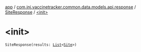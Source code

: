 [app](../../index.md) / [com.jnj.vaccinetracker.common.data.models.api.response](../index.md) / [SiteResponse](index.md) / [&lt;init&gt;](./-init-.md)

# &lt;init&gt;

`SiteResponse(results: `[`List`](https://kotlinlang.org/api/latest/jvm/stdlib/kotlin.collections/-list/index.html)`<`[`Site`](../-site/index.md)`>)`